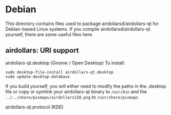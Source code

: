 
Debian
====================
This directory contains files used to package airdollarsd/airdollars-qt
for Debian-based Linux systems. If you compile airdollarsd/airdollars-qt yourself, there are some useful files here.

## airdollars: URI support ##


airdollars-qt.desktop  (Gnome / Open Desktop)
To install:

	sudo desktop-file-install airdollars-qt.desktop
	sudo update-desktop-database

If you build yourself, you will either need to modify the paths in
the .desktop file or copy or symlink your airdollars-qt binary to `/usr/bin`
and the `../../share/pixmaps/airdollars128.png` to `/usr/share/pixmaps`

airdollars-qt.protocol (KDE)

